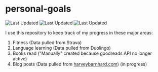 # personal-goals
![Last Updated](https://img.shields.io/date/1610680528?color=FC4C02&label=Fitness%20Updated&logo=strava)
![Last Updated](https://img.shields.io/date/1610680528?color=7ac70c&label=Language%20Updated&logo=duolingo)
![Last Updated](https://img.shields.io/date/1610680528?color=e9e5cd&label=Books%20Updated&logo=goodreads)

I use this repository to keep track of my progress in these major areas:

1. Fitness (Data pulled from Strava)
2. Language learning (Data pulled from Duolingo)
3. Books read ("Manually" created because goodreads API no longer active)
4. Blog posts (Data pulled from [harveybarnhard.com](https://harveybarnhard.com)) (in progress)
